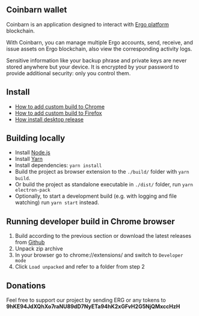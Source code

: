 ## Coinbarn wallet

Coinbarn is an application designed to interact with [Ergo platform](https://ergoplatform.org) blockchain.

With Coinbarn, you can manage multiple Ergo accounts, send, receive, and issue assets on Ergo blockchain, also view the corresponding activity logs.

Sensitive information like your backup phrase and private keys are never stored anywhere but your device. It is encrypted by your password to provide additional security: only you control them.

## Install

- [How to add custom build to Chrome](./docs/add-to-chrome.md)
- [How to add custom build to Firefox](./docs/add-to-firefox.md)
- [How install desktop release](./docs/add-desktop.md)

## Building locally

- Install [Node.js](https://nodejs.org)
- Install [Yarn](https://yarnpkg.com/en/docs/install)
- Install dependencies: `yarn install`
- Build the project as browser extension to the `./build/` folder with `yarn build`.
- Or build the project as standalone executable in `./dist/` folder, run `yarn electron-pack`
- Optionally, to start a development build (e.g. with logging and file watching) run `yarn start` instead.

## Running developer build in Chrome browser

1. Build according to the previous section or download the latest releases from [Github](https://github.com/coinbarn/coinbarn-extension/releases)
2. Unpack zip archive
3. In your browser go to chrome://extensions/ and switch to `Developer mode`
4. Click `Load unpacked` and refer to a folder from step 2

## Donations

Feel free to support our project by sending ERG or any tokens to **9hKE94JdXQhXo7raNU89dD7NyETa94hK2xGFvH2G5NjQMxccHzH**
